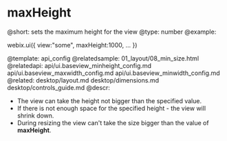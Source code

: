 maxHeight
=============


@short: sets the maximum height for the view
@type:  number
@example:

webix.ui({
	view:"some",
	maxHeight:1000,
	...
})


@template:	api_config
@relatedsample:
	01_layout/08_min_size.html
@relatedapi:
	api/ui.baseview_minheight_config.md
    api/ui.baseview_maxwidth_config.md
    api/ui.baseview_minwidth_config.md
@related:
	desktop/layout.md
    desktop/dimensions.md
    desktop/controls_guide.md
@descr:


* The view can take the height not bigger than the specified value.
* If there is not enough space for the specified height - the view will shrink down.
* During resizing the view can't take the size bigger than the value of **maxHeight**.